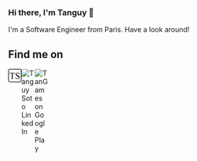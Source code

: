 ### Hi there, I'm Tanguy 👋

I'm a Software Engineer from Paris. Have a look around!

## Find me on

[<img align="left" alt="Tanguy Soto website" width="27px" src="resources/favicon.png" />][website]
[<img align="left" alt="Tanguy Soto LinkedIn" width="27px" src="https://tanguyso.to/wordpress/wp-content/uploads/2016/02/linkedIn.ico" />][linkedin]
[<img align="left" alt="TanGames on Google Play" width="27px" src="https://tanguyso.to/wordpress/wp-content/uploads/2017/03/Play-Store-logo.png" />][googleplay]

[website]: https://tanguyso.to
[linkedin]: https://linkedin.com/in/TanguySoto
[googleplay]: https://play.google.com/store/apps/dev?id=8739705220760993563
